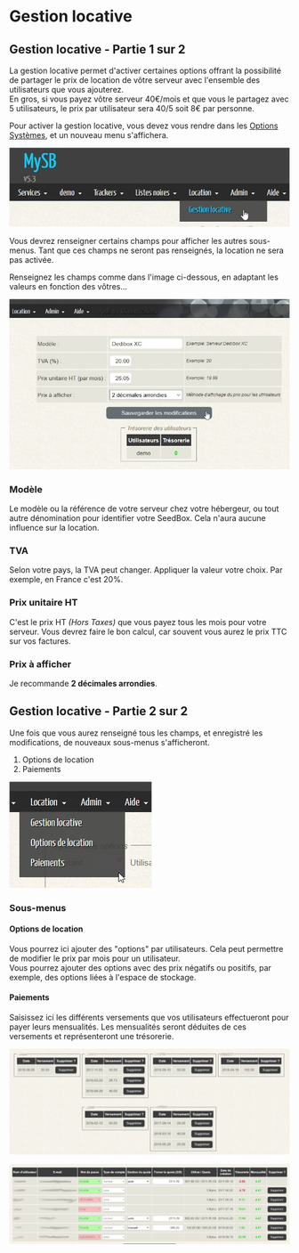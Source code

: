 # Gestion locative

## Gestion locative - Partie 1 sur 2

La gestion locative permet d'activer certaines options offrant la possibilité de partager le prix de location de vôtre serveur avec l'ensemble des utilisateurs que vous ajouterez.  
En gros, si vous payez vôtre serveur 40€/mois et que vous le partagez avec 5 utilisateurs, le prix par utilisateur sera 40/5 soit 8€ par personne.

Pour activer la gestion locative, vous devez vous rendre dans les [Options Systèmes](https://mysb.gitbook.io/doc/v/v5.3_fr/configuration/options-systemes#location), et un nouveau menu s'affichera.

![](../.gitbook/assets/menu_location.jpg)

Vous devrez renseigner certains champs pour afficher les autres sous-menus. Tant que ces champs ne seront pas renseignés, la location ne sera pas activée.

Renseignez les champs comme dans l'image ci-dessous, en adaptant les valeurs en fonction des vôtres...

![](../.gitbook/assets/location_start.jpg)

### Modèle

Le modèle ou la référence de votre serveur chez votre hébergeur, ou tout autre dénomination pour identifier votre SeedBox. Cela n'aura aucune influence sur la location.

### TVA

Selon votre pays, la TVA peut changer. Appliquer la valeur votre choix. Par exemple, en France c'est 20%. 

### Prix unitaire HT

C'est le prix HT _\(Hors Taxes\)_ que vous payez tous les mois pour votre serveur. Vous devrez faire le bon calcul, car souvent vous aurez le prix TTC sur vos factures.

### Prix à afficher

Je recommande **2 décimales arrondies**.

## Gestion locative - Partie 2 sur 2

Une fois que vous aurez renseigné tous les champs, et enregistré les modifications, de nouveaux sous-menus s'afficheront.

1. Options de location
2. Paiements

![](../.gitbook/assets/menu_location_options.jpg)

### Sous-menus

#### Options de location

Vous pourrez ici ajouter des "options" par utilisateurs. Cela peut permettre de modifier le prix par mois pour un utilisateur.  
Vous pourrez ajouter des options avec des prix négatifs ou positifs, par exemple, des options liées à l'espace de stockage.

#### Paiements

Saisissez ici les différents versements que vos utilisateurs effectueront pour payer leurs mensualités. Les mensualités seront déduites de ces versements et représenteront une trésorerie.

![](../.gitbook/assets/location_paiments.jpg)

![](../.gitbook/assets/location_tresor.jpg)



